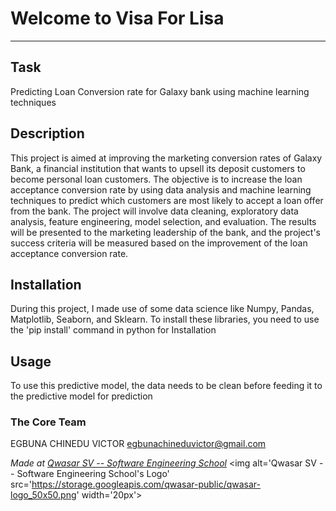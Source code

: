 # Welcome to Visa For Lisa
***

## Task
Predicting Loan Conversion rate for Galaxy bank using machine learning techniques

## Description
This project is aimed at improving the marketing conversion rates of Galaxy Bank, a financial institution that wants to upsell its deposit customers to become personal loan customers. The objective is to increase the loan acceptance conversion rate by using data analysis and machine learning techniques to predict which customers are most likely to accept a loan offer from the bank. The project will involve data cleaning, exploratory data analysis, feature engineering, model selection, and evaluation. The results will be presented to the marketing leadership of the bank, and the project's success criteria will be measured based on the improvement of the loan acceptance conversion rate.

## Installation
During this project, I made use of some data science like Numpy, Pandas, Matplotlib, Seaborn, and Sklearn.
To install these libraries, you need to use the 'pip install' command in python for Installation

## Usage
To use this predictive model, the data needs to be clean before feeding it to the predictive model for prediction

### The Core Team
EGBUNA CHINEDU VICTOR 
egbunachineduvictor@gmail.com

<span><i>Made at <a href='https://qwasar.io'>Qwasar SV -- Software Engineering School</a></i></span>
<span><img alt='Qwasar SV -- Software Engineering School's Logo' src='https://storage.googleapis.com/qwasar-public/qwasar-logo_50x50.png' width='20px'></span>
